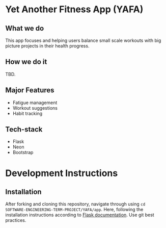 # Yet Another Fitness App (YAFA)

## What we do

This app focuses and helping users balance small scale workouts with big picture projects in their health progress. 

## How we do it

TBD.

## Major Features

 - Fatigue management
 - Workout suggestions
 - Habit tracking

## Tech-stack

 - Flask
 - Neon
 - Bootstrap

# Development Instructions
## Installation
After forking and cloning this repository, navigate through using `cd SOFTWARE-ENGINEERING-TERM-PROJECT/YAFA/app`. 
Here, following the installation instructions according to [Flask documentation](https://flask.palletsprojects.com/en/stable/installation/#:~:text=Create%20an-,environment,-%C2%B6).
Use git best practices.